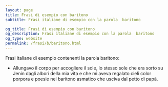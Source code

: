 ```yaml
---
layout: page
title: Frasi di esempio con baritono 
subtitle: Frasi italiane di esempio con la parola  baritono

og_title: Frasi di esempio con baritono 
og_description: Frasi italiane di esempio con la parola  baritono
og_type: website
permalink: /frasi/b/baritono.html
---
```


Frasi italiane di esempio contenenti la parola baritono:


- Allungavo il corpo per accogliere il sole, lo stesso sole che era sorto su Jenin dagli albori della mia vita e che mi aveva regalato cieli color porpora e poesie nel baritono asmatico che usciva dal petto di papà.
